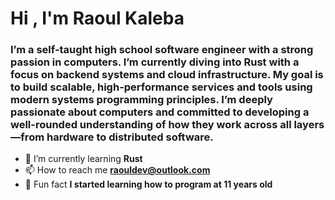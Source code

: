 <h1 align="Left">Hi , I'm Raoul Kaleba</h1>
<h3 align="Left">I’m a self-taught high school software engineer with a strong passion in computers. I’m currently diving into Rust with a focus on backend systems and cloud infrastructure. My goal is to build scalable, high-performance services and tools using modern systems programming principles. I’m deeply passionate about computers and committed to developing a well-rounded understanding of how they work across all layers—from hardware to distributed software.</h3>

- 🦀 I’m currently learning **Rust**
- 📫 How to reach me **raouldev@outlook.com**
- 🧠 Fun fact **I started learning how to program at 11 years old**
